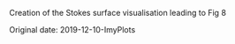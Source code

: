 Creation of the Stokes surface visualisation leading to Fig 8

Original date: 2019-12-10-ImyPlots


